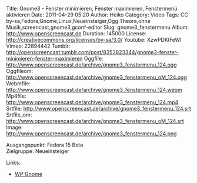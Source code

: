 Title: Gnome3 - Fenster minimieren, Fenster maximieren, Fenstermenü aktivieren
Date: 2011-04-29 05:20
Author: Heiko
Category: Video
Tags: CC by-sa,Fedora,Gnome,Linux,Neueinsteiger,Ogg Theora,ohne Musik,screencast,gnome3,gconf-editor
Slug: gnome3_fenstermenu
Album: http://www.openscreencast.de
Duration: 145000
License: http://creativecommons.org/licenses/by-sa/3.0/
Youtube: XzwPDKIFeWI
Vimeo: 22894442
Tumblr: http://openscreencast.tumblr.com/post/8353823344/gnome3-fenster-minimieren-fenster-maximieren
Oggfile: http://www.openscreencast.de/archive/gnome3_fenstermenu_124.ogg
Oggfileom: http://www.openscreencast.de/archive/gnome3_fenstermenu_oM_124.ogg
Webmfile: http://www.openscreencast.de/archive/gnome3_fenstermenu_124.webm
Mp4file: http://www.openscreencast.de/archive/gnome3_fenstermenu_124.mp4
Srtfile: http://www.openscreencast.de/archive/gnome3_fenstermenu_124.srt
Srtfile_om: http://www.openscreencast.de/archive/gnome3_fenstermenu_oM_124.srt
Image: http://www.openscreencast.de/archive/gnome3_fenstermenu_124.png

Ausgangspunkt: Fedora 15 Beta  
Zielgruppe: Neueinsteiger  

Links:

  * [WP:Gnome](http://de.wikipedia.org/wiki/Gnome "Link zu Wikipedia Gnome" )

